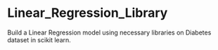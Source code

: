 # Linear_Regression_Library
Build a Linear Regression model using necessary libraries on Diabetes dataset in scikit learn.
